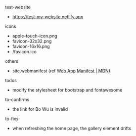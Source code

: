 test-website

* https://test-my-website.netlify.app

icons

* apple-touch-icon.png
* favicon-32x32.png
* favicon-16x16.png
* /favicon.ico

others

* site.webmanifest (ref [Web App Manifest | MDN](https://developer.mozilla.org/zh-cn/docs/web/manifest#manifest_%E8%8C%83%E4%BE%8B))


todos

* modify the stylesheet for bootstrap and fontawesome

to-confirms

* the link for Bo Wu is invalid


to-fixs

* when refreshing the home page, the gallery element drifts